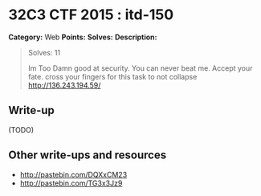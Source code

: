 # 32C3 CTF 2015 : itd-150

**Category:** Web
**Points:** 
**Solves:** 
**Description:**

> Solves: 11
> 
> Im Too Damn good at security. You can never beat me. Accept your fate. cross your fingers for this task to not collapse <http://136.243.194.59/>


## Write-up

(TODO)

## Other write-ups and resources

* <http://pastebin.com/DQXxCM23>
* <http://pastebin.com/TG3x3Jz9>
